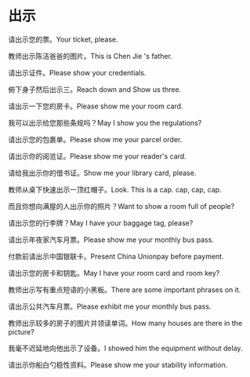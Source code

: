 # 出示

<p><span class="chinese">请出示您的票。</span><span class="english">Your ticket, please.</span></p>

<p><span class="chinese">教师出示陈洁爸爸的图片。</span><span class="english">This is Chen Jie 's father.</span></p>

<p><span class="chinese">请出示证件。</span><span class="english">Please show your credentials.</span></p>

<p><span class="chinese">俯下身子然后出示三。</span><span class="english">Reach down and Show us three.</span></p>

<p><span class="chinese">请出示一下您的房卡。</span><span class="english">Please show me your room card.</span></p>

<p><span class="chinese">我可以出示给您那些条规吗？</span><span class="english">May I show you the regulations?</span></p>

<p><span class="chinese">请出示您的包裹单。</span><span class="english">Please show me your parcel order.</span></p>

<p><span class="chinese">请出示你的阅览证。</span><span class="english">Please show me your reader's card.</span></p>

<p><span class="chinese">请给我出示你的借书证。</span><span class="english">Show me your library card, please.</span></p>

<p><span class="chinese">教师从桌下快速出示一顶红帽子。</span><span class="english">Look. This is a cap. cap, cap, cap.</span></p>

<p><span class="chinese">而且你想向满屋的人出示你的照片？</span><span class="english">Want to show a room full of people?</span></p>

<p><span class="chinese">请出示您的行李牌？</span><span class="english">May I have your baggage tag, please?</span></p>

<p><span class="chinese">请出示年夜家汽车月票。</span><span class="english">Please show me your monthly bus pass.</span></p>

<p><span class="chinese">付款前请出示中国银联卡。</span><span class="english">Present China Unionpay before payment.</span></p>

<p><span class="chinese">请出示您的房卡和钥匙。</span><span class="english">May I have your room card and room key?</span></p>

<p><span class="chinese">教师出示写有重点短语的小黑板。</span><span class="english">There are some important phrases on it.</span></p>

<p><span class="chinese">请出示公共汽车月票。</span><span class="english">Please exhibit me your monthly bus pass.</span></p>

<p><span class="chinese">教师出示较多的房子的图片并领读单词。</span><span class="english">How many houses are there in the picture?</span></p>

<p><span class="chinese">我毫不迟延地向他出示了设备。</span><span class="english">I showed him the equipment without delay.</span></p>

<p><span class="chinese">请出示你船白勺稳性资料。</span><span class="english">Please show me your stability information.</span></p>

